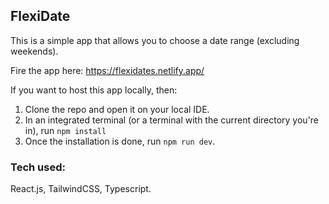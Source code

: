 ## FlexiDate 

This is a simple app that allows you to choose a date range (excluding weekends). 

Fire the app here: https://flexidates.netlify.app/


If you want to host this app locally, then: 
1. Clone the repo and open it on your local IDE. 
2. In an integrated terminal (or a terminal with the current directory you're in), run `npm install`
3. Once the installation is done, run `npm run dev`. 



### Tech used: 
React.js, TailwindCSS, Typescript. 